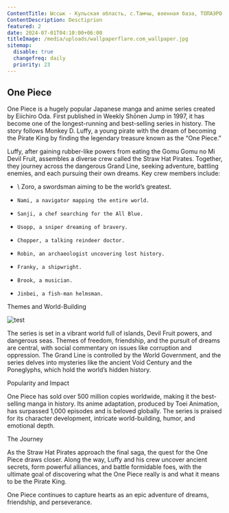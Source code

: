 ```yaml
---
ContentTitle: Ыссык - Кульская область, с.Тамчы, военная база, ТОПАЭРО 16м3 + КНС
ContentDescription: Desctiprion
featured: 2
date: 2024-07-01T04:10:00+06:00
titleImage: /media/uploads/wallpaperflare.com_wallpaper.jpg
sitemap:
  disable: true
  changefreq: daily
  priority: 23
---
```


## One Piece

One Piece is a hugely popular Japanese manga and anime series created by Eiichiro Oda. First published in Weekly Shōnen Jump in 1997, it has become one of the longest-running and best-selling series in history. The story follows Monkey D. Luffy, a young pirate with the dream of becoming the Pirate King by finding the legendary treasure known as the “One Piece.”

Luffy, after gaining rubber-like powers from eating the Gomu Gomu no Mi Devil Fruit, assembles a diverse crew called the Straw Hat Pirates. Together, they journey across the dangerous Grand Line, seeking adventure, battling enemies, and each pursuing their own dreams. Key crew members include:

- \ Zoro, a swordsman aiming to be the world’s greatest.
-     Nami, a navigator mapping the entire world.
-     Sanji, a chef searching for the All Blue.
-     Usopp, a sniper dreaming of bravery.
-     Chopper, a talking reindeer doctor.
-     Robin, an archaeologist uncovering lost history.
-     Franky, a shipwright.
-     Brook, a musician.
-     Jinbei, a fish-man helmsman.

Themes and World-Building

![test](/media/uploads/untitled_7_.jpg "title")

The series is set in a vibrant world full of islands, Devil Fruit powers, and dangerous seas. Themes of freedom, friendship, and the pursuit of dreams are central, with social commentary on issues like corruption and oppression. The Grand Line is controlled by the World Government, and the series delves into mysteries like the ancient Void Century and the Poneglyphs, which hold the world’s hidden history.

Popularity and Impact

One Piece has sold over 500 million copies worldwide, making it the best-selling manga in history. Its anime adaptation, produced by Toei Animation, has surpassed 1,000 episodes and is beloved globally. The series is praised for its character development, intricate world-building, humor, and emotional depth.

The Journey

As the Straw Hat Pirates approach the final saga, the quest for the One Piece draws closer. Along the way, Luffy and his crew uncover ancient secrets, form powerful alliances, and battle formidable foes, with the ultimate goal of discovering what the One Piece really is and what it means to be the Pirate King.

One Piece continues to capture hearts as an epic adventure of dreams, friendship, and perseverance.
